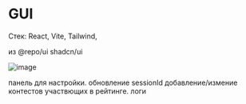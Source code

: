 # GUI

Стек: React, Vite, Tailwind, 

из @repo/ui shadcn/ui


![image](https://github.com/user-attachments/assets/8d617288-afb6-4cf5-890c-dfdcc68eb089)

панель для настройки.
обновление sessionId
добавление/измение контестов участвющих в рейтинге.
логи




